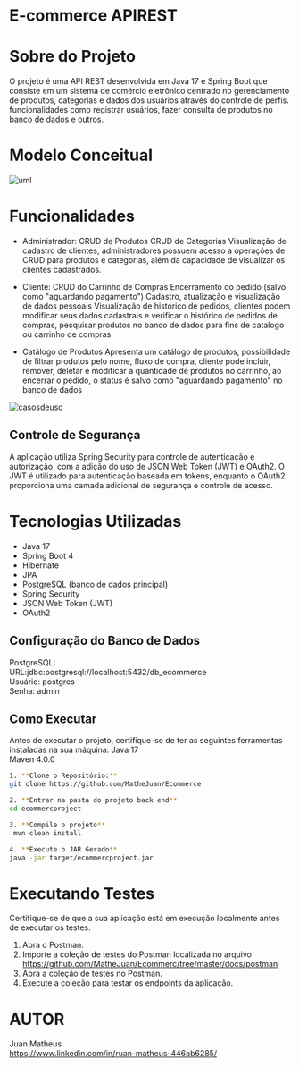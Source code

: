# E-commerce APIREST

# Sobre do Projeto
O projeto é uma API REST desenvolvida em Java 17 e Spring Boot que consiste em um sistema de comércio eletrônico centrado no gerenciamento de produtos, categorias e dados dos usuários através do controle de perfis. funcionalidades como registrar usuários, fazer consulta de produtos no banco de dados e outros.
# Modelo Conceitual

![uml](https://github.com/MatheJuan/assets/blob/main/UML-%20Ecommerce-1.png)

# Funcionalidades
* Administrador: CRUD de Produtos
CRUD de Categorias
Visualização de cadastro de clientes,
administradores possuem acesso a operações de CRUD para produtos e categorias, além da capacidade de visualizar os clientes cadastrados.

* Cliente: CRUD do Carrinho de Compras
Encerramento do pedido (salvo como "aguardando pagamento")
Cadastro, atualização e visualização de dados pessoais
Visualização de histórico de pedidos,
clientes podem modificar seus dados cadastrais e verificar o histórico de pedidos de compras, pesquisar produtos no banco de dados para fins de catalogo ou carrinho de compras.

* Catálogo de Produtos
Apresenta um catálogo de produtos,
possibilidade de filtrar produtos pelo nome, 
fluxo de compra, cliente pode incluir, remover, deletar e modificar a quantidade de produtos no carrinho,
ao encerrar o pedido, o status é salvo como "aguardando pagamento" no banco de dados

![casosdeuso](https://github.com/MatheJuan/assets/blob/main/Casos%20de%20uso-%20Ecommerce.png)
## Controle de Segurança

A aplicação utiliza Spring Security para controle de autenticação e autorização, com a adição do uso de JSON Web Token (JWT) e OAuth2. O JWT é utilizado para autenticação baseada em tokens, enquanto o OAuth2 proporciona uma camada adicional de segurança e controle de acesso.

# Tecnologias Utilizadas
* Java 17
* Spring Boot 4
* Hibernate
* JPA
* PostgreSQL (banco de dados principal)
* Spring Security
* JSON Web Token (JWT)
* OAuth2

## Configuração do Banco de Dados
PostgreSQL:  
 URL:jdbc:postgresql://localhost:5432/db_ecommerce  
 Usuário: postgres  
 Senha: admin  


## Como Executar
Antes de executar o projeto, certifique-se de ter as seguintes ferramentas instaladas na sua máquina:
 Java 17  
 Maven 4.0.0  
```bash
1. **Clone o Repositório:**
git clone https://github.com/MatheJuan/Ecommerce

2. **Entrar na pasta do projeto back end**
cd ecommercproject

3. **Compile o projeto**
 mvn clean install

4. **Execute o JAR Gerado**
java -jar target/ecommercproject.jar
```

# Executando Testes
 Certifique-se de que a sua aplicação está em execução localmente antes de executar os testes.  
 
1. Abra o Postman.  
2. Importe a coleção de testes do Postman localizada no arquivo https://github.com/MatheJuan/Ecommerc/tree/master/docs/postman
3. Abra a coleção de testes no Postman.  
4. Execute a coleção para testar os endpoints da aplicação.

# AUTOR
Juan Matheus  
https://www.linkedin.com/in/ruan-matheus-446ab6285/
